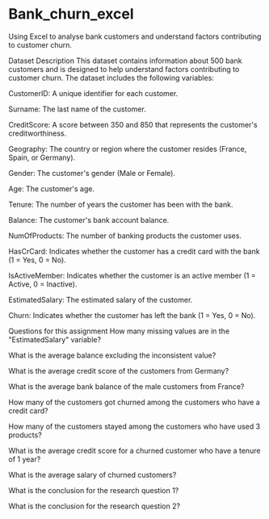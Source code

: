 # Bank_churn_excel
Using Excel to analyse bank customers and  understand factors contributing to customer churn.


Dataset Description
This dataset contains information about 500 bank customers and is designed to help understand factors contributing to customer churn. The dataset includes the following variables:

CustomerID: A unique identifier for each customer.

Surname: The last name of the customer.

CreditScore: A score between 350 and 850 that represents the customer's creditworthiness.

Geography: The country or region where the customer resides (France, Spain, or Germany).

Gender: The customer's gender (Male or Female).

Age: The customer's age.

Tenure: The number of years the customer has been with the bank.

Balance: The customer's bank account balance.

NumOfProducts: The number of banking products the customer uses.

HasCrCard: Indicates whether the customer has a credit card with the bank (1 = Yes, 0 = No).

IsActiveMember: Indicates whether the customer is an active member (1 = Active, 0 = Inactive).

EstimatedSalary: The estimated salary of the customer.

Churn: Indicates whether the customer has left the bank (1 = Yes, 0 = No).





Questions for this assignment
How many missing values are in the "EstimatedSalary" variable?

What is the average balance excluding the inconsistent value?

What is the average credit score of the customers from Germany?

What is the average bank balance of the male customers from France?

How many of the customers got churned among the customers who have a credit card?

How many of the customers stayed among the customers who have used 3 products?

What is the average credit score for a churned customer who have a tenure of 1 year?

What is the average salary of churned customers?

What is the conclusion for the research question 1?

What is the conclusion for the research question 2?


